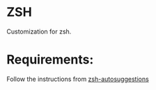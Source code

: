 # ZSH

Customization for zsh.

# Requirements:

Follow the instructions from [zsh-autosuggestions](https://github.com/zsh-users/zsh-autosuggestions)

